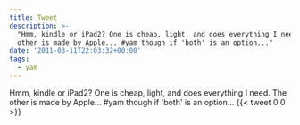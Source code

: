 ```yaml
---
title: Tweet
description: >-
  "Hmm, kindle or iPad2? One is cheap, light, and does everything I need. The
  other is made by Apple... #yam though if 'both' is an option..."
date: '2011-03-11T22:03:32+00:00'
tags:
  - yam
---
```

Hmm, kindle or iPad2? One is cheap, light, and does everything I need. The other is made by Apple... #yam though if 'both' is an option...
      {{< tweet 0 0 >}}
    
